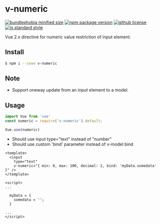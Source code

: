 # v-numeric

[![bundlephobia minified size](https://badgen.net/bundlephobia/min/v-numeric)](https://bundlephobia.com/result?p=v-numeric)
[![npm package version](https://badgen.net/npm/v/v-numeric)](https://npm.im/v-numeric)
[![github license](https://badgen.net/github/license/n2name/v-numeric)](https://github.com/n2name/v-numeric/blob/master/LICENSE)
[![js standard style](https://badgen.net/badge/code%20style/standard/pink)](https://standardjs.com)

Vue 2.x directive for numeric value restriction of input element.

## Install

```bash
$ npm i --save v-numeric
```
## Note

- Support oneway update from an input element to a model.

## Usage

```javascript
import Vue from 'vue'
const numeric = require('v-numeric').default;

Vue.use(numeric)
```

- Should use input type="text" instead of "number"
- Should use custom 'bind' parameter instead of v-model bind

```vue
<template>
  <input 
    type="text"
    v-numeric="{ min: 0, max: 100, decimal: 2, bind: 'myData.somedata' }" />
</template>

<script>
...

  myData = {
    somedata = '';
  }

...
</script>
```
